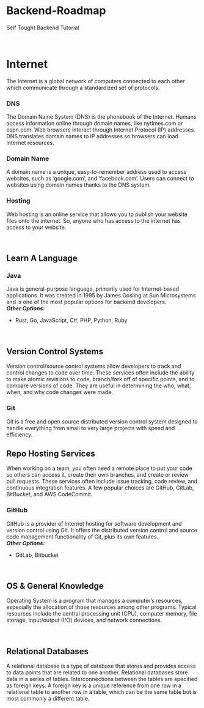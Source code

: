 # Backend-Roadmap
Self Tought Backend Tutorial  

<br>

# Internet
The Internet is a global network of computers connected to each other which communicate through a standardized set of protocols.  

### DNS
The Domain Name System (DNS) is the phonebook of the Internet. Humans access information online through domain names, like nytimes.com or espn.com. Web browsers interact through Internet Protocol (IP) addresses. DNS translates domain names to IP addresses so browsers can load Internet resources.  

### Domain Name
A domain name is a unique, easy-to-remember address used to access websites, such as ‘google.com’, and ‘facebook.com’. Users can connect to websites using domain names thanks to the DNS system.  

### Hosting
Web hosting is an online service that allows you to publish your website files onto the internet. So, anyone who has access to the internet has access to your website.  

<br>

## Learn A Language
### Java
Java is general-purpose language, primarily used for Internet-based applications. It was created in 1995 by James Gosling at Sun Microsystems and is one of the most popular options for backend developers.  
***Other Options:***
* Rust, Go, JavaScript, C#, PHP, Python, Ruby

<br>

## Version Control Systems
Version control/source control systems allow developers to track and control changes to code over time. These services often include the ability to make atomic revisions to code, branch/fork off of specific points, and to compare versions of code. They are useful in determining the who, what, when, and why code changes were made.  
### Git
Git is a free and open source distributed version control system designed to handle everything from small to very large projects with speed and efficiency.  
## Repo Hosting Services
When working on a team, you often need a remote place to put your code so others can access it, create their own branches, and create or review pull requests. These services often include issue tracking, code review, and continuous integration features. A few popular choices are GitHub, GitLab, BitBucket, and AWS CodeCommit.  
### GitHub
GitHub is a provider of Internet hosting for software development and version control using Git. It offers the distributed version control and source code management functionality of Git, plus its own features.  
***Other Options:***
* GitLab, Bitbucket  

<br>

## OS & General Knowledge
Operating System is a program that manages a computer’s resources, especially the allocation of those resources among other programs. Typical resources include the central processing unit (CPU), computer memory, file storage, input/output (I/O) devices, and network connections.  

<br>

## Relational Databases
A relational database is a type of database that stores and provides access to data points that are related to one another. Relational databases store data in a series of tables. Interconnections between the tables are specified as foreign keys. A foreign key is a unique reference from one row in a relational table to another row in a table, which can be the same table but is most commonly a different table.